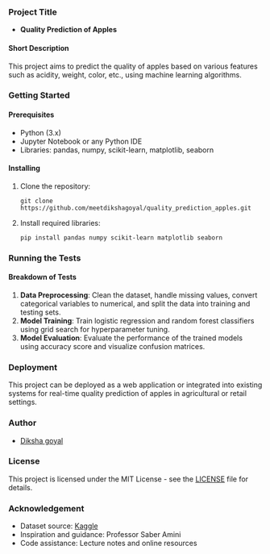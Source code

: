 ### Project Title
- **Quality Prediction of Apples**
  
#### Short Description
This project aims to predict the quality of apples based on various features such as acidity, weight, color, etc., using machine learning algorithms.

### Getting Started
#### Prerequisites
- Python (3.x)
- Jupyter Notebook or any Python IDE
- Libraries: pandas, numpy, scikit-learn, matplotlib, seaborn

#### Installing
1. Clone the repository:
   ```
   git clone https://github.com/meetdikshagoyal/quality_prediction_apples.git
   ```
2. Install required libraries:
   ```
   pip install pandas numpy scikit-learn matplotlib seaborn
   ```

### Running the Tests
#### Breakdown of Tests
1. **Data Preprocessing**: Clean the dataset, handle missing values, convert categorical variables to numerical, and split the data into training and testing sets.
2. **Model Training**: Train logistic regression and random forest classifiers using grid search for hyperparameter tuning.
3. **Model Evaluation**: Evaluate the performance of the trained models using accuracy score and visualize confusion matrices.

### Deployment
This project can be deployed as a web application or integrated into existing systems for real-time quality prediction of apples in agricultural or retail settings.

### Author
- [Diksha goyal](https://github.com/meetdikshagoyal)

### License
This project is licensed under the MIT License - see the [LICENSE](LICENSE) file for details.

### Acknowledgement
- Dataset source: [Kaggle](https://www.kaggle.com)
- Inspiration and guidance: Professor Saber Amini
- Code assistance: Lecture notes and online resources
